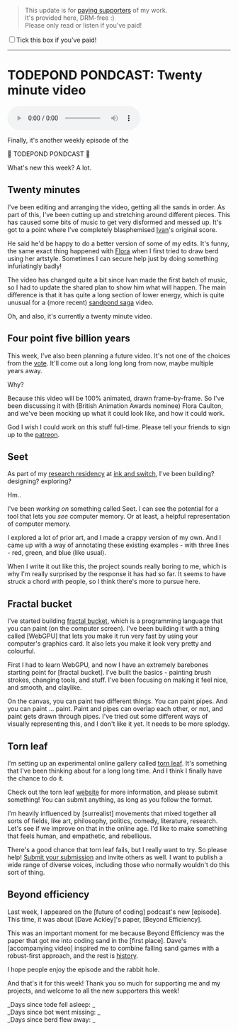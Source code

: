 > This update is for [paying supporters](https://patreon.com/TodePond) of my work.<br>
> It's provided here, DRM-free :)<br>
> Please only read or listen if you've paid!

<input id="paid-checkbox" type="checkbox"><label for="paid-checkbox">Tick this box if you've paid!</label>

<script>
  const key = 'pondcast/paid'
  const paid = localStorage.getItem(key)
  const checkbox = document.getElementById('paid-checkbox')
  if (paid) {
    checkbox.checked = true
  }
  checkbox.addEventListener('change', () => {
    if (checkbox.checked) {
      localStorage.setItem(key, 'true')
    } else {
      localStorage.removeItem(key)
    }
  })
</script>

<hr>

# TODEPOND PONDCAST: Twenty minute video

<audio controls>
  <source src="1.m4a" type="audio/x-m4a">
</audio>

Finally, it's another weekly episode of the

🐸 TODEPOND PONDCAST 🐸

What's new this week? A lot.

## Twenty minutes

I've been editing and arranging the video, getting all the sands in order. As part of this, I've been cutting up and stretching around different pieces. This has caused some bits of music to get very disformed and messed up. It's got to a point where I've completely blasphemised [Ivan](https://ivanish.ca/)'s original score.

He said he'd be happy to do a better version of some of my edits. It's funny, the same exact thing happened with [Flora](https://floracaulton.com/) when I first tried to draw berd using her artstyle. Sometimes I can secure help just by doing something infuriatingly badly!

The video has changed quite a bit since Ivan made the first batch of music, so I had to update the shared plan to show him what will happen. The main difference is that it has quite a long section of lower energy, which is quite unusual for a (more recent) [sandpond saga](https://youtube.com/@TodePond?si=mVhwDLbwBvnncuCs) video.

Oh, and also, it's currently a twenty minute video.

## Four point five billion years

This week, I've also been planning a future video. It's not one of the choices from the [vote](https://www.todepond.com/fame/vote/). It'll come out a long long long from now, maybe multiple years away.

Why?

Because this video will be 100% animated, drawn frame-by-frame. So I've been discussing it with (British Animation Awards nominee) Flora Caulton, and we've been mocking up what it could look like, and how it could work.

God I wish I could work on this stuff full-time. Please tell your friends to sign up to the [patreon](https://patreon.com/TodePond).

## Seet

As part of my [research residency](https://www.todepond.com/wikiblogarden/research/er-in-residence/) at [ink and switch](https://www.inkandswitch.com/), I've been building? designing? exploring?

Hm..

I've been _working on_ something called Seet. I can see the potential for a tool that lets you _see_ computer memory. Or at least, a helpful representation of computer memory.

I explored a lot of prior art, and I made a crappy version of my own. And I came up with a way of annotating these existing examples - with three lines - red, green, and blue (like usual).

When I write it out like this, the project sounds really boring to me, which is why I'm really surprised by the response it has had so far. It seems to have struck a chord with people, so I think there's more to pursue here.

## Fractal bucket

I've started building [fractal bucket](https://www.patreon.com/posts/todepond-fractal-89529064), which is a programming language that you can paint (on the computer screen). I've been building it with a thing called [WebGPU] that lets you make it run very fast by using your computer's graphics card. It also lets you make it look very pretty and colourful.

First I had to learn WebGPU, and now I have an extremely barebones starting point for [fractal bucket]. I've built the basics - painting brush strokes, changing tools, and stuff. I've been focusing on making it feel nice, and smooth, and claylike.

On the canvas, you can paint two different things. You can paint pipes. And you can paint ... paint. Paint and pipes can overlap each other, or not, and paint gets drawn through pipes. I've tried out some different ways of visually representing this, and I don't like it yet. It needs to be more splodgy.

## Torn leaf

I'm setting up an experimental online gallery called [torn leaf](https://tornleaf.gallery). It's something that I've been thinking about for a long long time. And I think I finally have the chance to do it.

Check out the torn leaf [website](https://tornleaf.gallery) for more information, and please submit something! You can submit anything, as long as you follow the format.

I'm heavily influenced by [surrealist] movements that mixed together all sorts of fields, like art, philosophy, politics, comedy, literature, research. Let's see if we improve on that in the online age. I'd like to make something that feels human, and empathetic, and rebellious.

There's a good chance that torn leaf fails, but I really want to try. So please help! [Submit your submission](https://tornleaf.gallery) and invite others as well. I want to publish a wide range of diverse voices, including those who normally wouldn't do this sort of thing.

## Beyond efficiency

Last week, I appeared on the [future of coding] podcast's new [episode]. This time, it was about [Dave Ackley]'s paper, [Beyond Efficiency].

This was an important moment for me because Beyond Efficiency was the paper that got me into coding sand in the [first place]. Dave's [accompanying video] inspired me to combine falling sand games with a robust-first approach, and the rest is [history](https://youtube.com/@Todepond).

I hope people enjoy the episode and the rabbit hole.

And that's it for this week! Thank you so much for supporting me and my projects, and welcome to all the new supporters this week!

_Days since tode fell asleep: _<br>
_Days since bot went missing: _<br>
_Days since berd flew away: _

